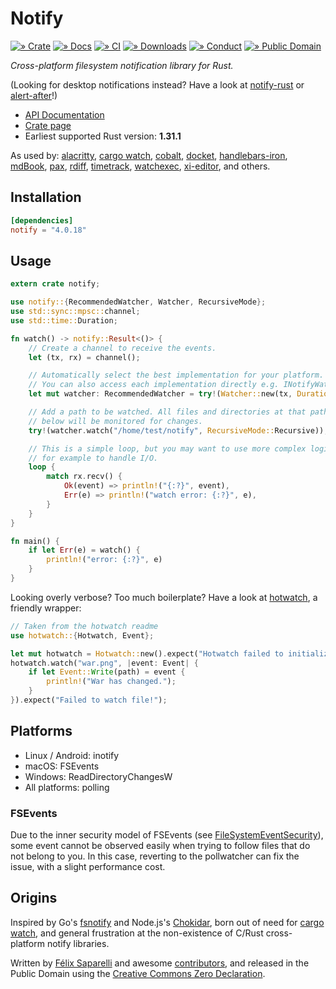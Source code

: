 # Notify

[![» Crate](https://flat.badgen.net/crates/v/notify)][crate]
[![» Docs](https://flat.badgen.net/badge/api/docs.rs/df3600)][docs]
[![» CI](https://flat.badgen.net/github/checks/notify-rs/notify/try-v4)][build]
[![» Downloads](https://flat.badgen.net/crates/d/notify)][crate]
[![» Conduct](https://flat.badgen.net/badge/contributor/covenant/5e0d73)][coc]
[![» Public Domain](https://flat.badgen.net/badge/license/CC0-1.0/purple)][cc0]

_Cross-platform filesystem notification library for Rust._

(Looking for desktop notifications instead? Have a look at [notify-rust] or
[alert-after]!)

- [API Documentation][docs]
- [Crate page][crate]
- Earliest supported Rust version: **1.31.1**

As used by: [alacritty], [cargo watch], [cobalt], [docket], [handlebars-iron],
[mdBook], [pax], [rdiff], [timetrack], [watchexec], [xi-editor], and others.

## Installation

```toml
[dependencies]
notify = "4.0.18"
```

## Usage

```rust
extern crate notify;

use notify::{RecommendedWatcher, Watcher, RecursiveMode};
use std::sync::mpsc::channel;
use std::time::Duration;

fn watch() -> notify::Result<()> {
    // Create a channel to receive the events.
    let (tx, rx) = channel();

    // Automatically select the best implementation for your platform.
    // You can also access each implementation directly e.g. INotifyWatcher.
    let mut watcher: RecommendedWatcher = try!(Watcher::new(tx, Duration::from_secs(2)));

    // Add a path to be watched. All files and directories at that path and
    // below will be monitored for changes.
    try!(watcher.watch("/home/test/notify", RecursiveMode::Recursive));

    // This is a simple loop, but you may want to use more complex logic here,
    // for example to handle I/O.
    loop {
        match rx.recv() {
            Ok(event) => println!("{:?}", event),
            Err(e) => println!("watch error: {:?}", e),
        }
    }
}

fn main() {
    if let Err(e) = watch() {
        println!("error: {:?}", e)
    }
}
```

Looking overly verbose? Too much boilerplate? Have a look at [hotwatch], a friendly wrapper:

```rust
// Taken from the hotwatch readme
use hotwatch::{Hotwatch, Event};

let mut hotwatch = Hotwatch::new().expect("Hotwatch failed to initialize.");
hotwatch.watch("war.png", |event: Event| {
    if let Event::Write(path) = event {
        println!("War has changed.");
    }
}).expect("Failed to watch file!");
```

## Platforms

- Linux / Android: inotify
- macOS: FSEvents
- Windows: ReadDirectoryChangesW
- All platforms: polling

### FSEvents

Due to the inner security model of FSEvents (see [FileSystemEventSecurity]),
some event cannot be observed easily when trying to follow files that do not
belong to you. In this case, reverting to the pollwatcher can fix the issue,
with a slight performance cost.

## Origins

Inspired by Go's [fsnotify] and Node.js's [Chokidar], born out of need for
[cargo watch], and general frustration at the non-existence of C/Rust
cross-platform notify libraries.

Written by [Félix Saparelli] and awesome [contributors], and released in the
Public Domain using the [Creative Commons Zero Declaration][cc0].

[Chokidar]: https://github.com/paulmillr/chokidar
[FileSystemEventSecurity]: https://developer.apple.com/library/mac/documentation/Darwin/Conceptual/FSEvents_ProgGuide/FileSystemEventSecurity/FileSystemEventSecurity.html
[Félix Saparelli]: https://passcod.name
[alert-after]: https://github.com/frewsxcv/alert-after
[alacritty]: https://github.com/jwilm/alacritty
[artistic]: https://github.com/notify-rs/notify/blob/next/LICENSE
[build]: https://github.com/notify-rs/notify/actions
[cargo watch]: https://github.com/passcod/cargo-watch
[cc0]: https://creativecommons.org/publicdomain/zero/1.0/
[cobalt]: https://github.com/cobalt-org/cobalt.rs
[coc]: http://contributor-covenant.org/version/1/4/
[contributors]: https://github.com/notify-rs/notify/graphs/contributors
[crate]: https://crates.io/crates/notify
[docs-debounce]: https://docs.rs/notify/#default-debounced-api
[docs-raw]: https://docs.rs/notify/#raw-api
[docs-recursivemode]: https://docs.rs/notify/*/notify/enum.RecursiveMode.html
[docs]: https://docs.rs/notify
[docket]: https://iwillspeak.github.io/docket/
[fsnotify]: https://github.com/go-fsnotify/fsnotify
[handlebars-iron]: https://github.com/sunng87/handlebars-iron
[hotwatch]: https://github.com/francesca64/hotwatch
[mdBook]: https://github.com/rust-lang-nursery/mdBook
[notify-rust]: https://github.com/hoodie/notify-rust
[pax]: https://pax.js.org/
[rdiff]: https://github.com/dyule/rdiff
[timetrack]: https://github.com/joshmcguigan/timetrack
[watchexec]: https://github.com/mattgreen/watchexec
[xi-editor]: https://xi-editor.io/
